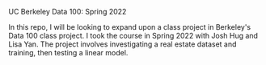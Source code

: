 UC Berkeley Data 100: Spring 2022

In this repo, I will be looking to expand upon a class project in Berkeley's Data 100 class project. I took the course in Spring 2022 with Josh Hug and Lisa Yan. The project involves investigating a real estate dataset and training, then testing a linear model.
